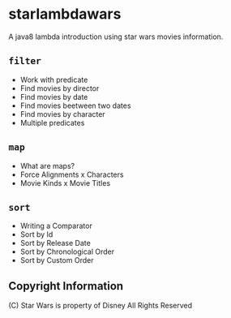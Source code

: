 # starlambdawars
A java8 lambda introduction using star wars movies information.

## ```filter```

* Work with predicate
* Find movies by director
* Find movies by date
* Find movies beetween two dates
* Find movies by character
* Multiple predicates

## ```map```

* What are maps?
* Force Alignments x Characters
* Movie Kinds x Movie Titles

## ```sort```

* Writing a Comparator
* Sort by Id
* Sort by Release Date
* Sort by Chronological Order
* Sort by Custom Order

## Copyright Information

(C) Star Wars is property of Disney All Rights Reserved
